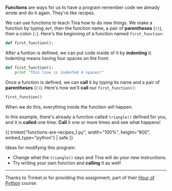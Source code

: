 **Functions** are ways for us to have a program remember code we already wrote and do it again.  They're like recipes.

We can use functions to teach Tina how to do new things.  We make a function by typing `def`, then the function name, a pair of **parentheses** (`()`), then a colon (`:`).  Here's the beginning of a function named `first_function`:

```python
def first_function():
```

After a funtion is defined, we can put code inside of it by **indenting** it.  Indenting means having four spaces on the front:

```python
def first_function():
    print "This line is indented 4 spaces!"
```

Once a function is defined, we can **call** it by typing its name and a pair of **parentheses** (`()`).  Here's how we'll **call** our `first_function()`:

```python
first_function()
```
When we do this, everything inside the function will happen.

In this example, there's already a function called `triangle()` defined for you, and it is **called** one time.  **Call** it one or more times and see what happens!

{{ trinket("functions-are-recipes_1.py", width="100%", height="800", embed_type="python") | safe }}

Ideas for modifying this program:
* Change what the `triangle()` says and Tina will do your new instructions.
* Try writing your own function and **calling** it as well!

---

Thanks to Trinket.io for providing this assignment, 
part of their [Hour of Python](https://hourofpython.com/a-visual-introduction-to-python/) 
course.